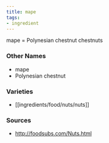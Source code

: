 ```yaml
---
title: mape
tags:
- ingredient
---
```

mape = Polynesian chestnut chestnuts

### Other Names

* mape
* Polynesian chestnut

### Varieties

* [[ingredients/food/nuts/nuts]]

### Sources
* http://foodsubs.com/Nuts.html
